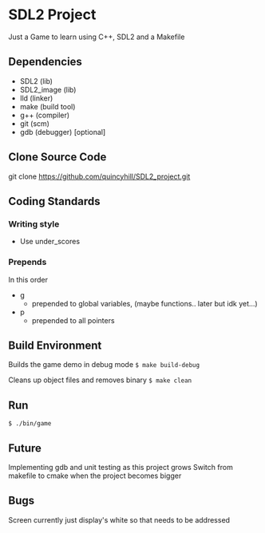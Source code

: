 # SDL2 Project

Just a Game to learn using C++, SDL2 and a Makefile

## Dependencies

- SDL2 (lib)
- SDL2_image (lib)
- lld (linker)
- make (build tool)
- g++ (compiler)
- git (scm)
- gdb (debugger) [optional]

## Clone Source Code

git clone https://github.com/quincyhill/SDL2_project.git

## Coding Standards

### Writing style

- Use under_scores

### Prepends

In this order

- g
  - prepended to global variables, (maybe functions.. later but idk yet...)
- p
  - prepended to all pointers

## Build Environment

Builds the game demo in debug mode
`$ make build-debug`

Cleans up object files and removes binary
`$ make clean`

## Run

`$ ./bin/game`

## Future

Implementing gdb and unit testing as this project grows
Switch from makefile to cmake when the project becomes bigger

## Bugs

Screen currently just display's white so that needs to be addressed
